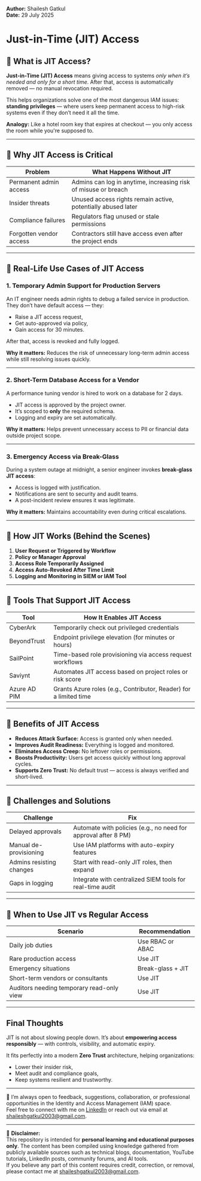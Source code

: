 **Author:** Shailesh Gatkul  
**Date:** 29 July 2025

# Just-in-Time (JIT) Access

## 🔹 What is JIT Access?

**Just-in-Time (JIT) Access** means giving access to systems *only when it’s needed and only for a short time*. After that, access is automatically removed — no manual revocation required.

This helps organizations solve one of the most dangerous IAM issues: **standing privileges** — where users keep permanent access to high-risk systems even if they don’t need it all the time.

**Analogy:** Like a hotel room key that expires at checkout — you only access the room while you're supposed to.

---

## 🔹 Why JIT Access is Critical

| Problem                           | What Happens Without JIT                                          |
|-----------------------------------|-------------------------------------------------------------------|
| Permanent admin access            | Admins can log in anytime, increasing risk of misuse or breach   |
| Insider threats                   | Unused access rights remain active, potentially abused later     |
| Compliance failures               | Regulators flag unused or stale permissions                      |
| Forgotten vendor access           | Contractors still have access even after the project ends        |

---

## 🔹 Real-Life Use Cases of JIT Access

### 1. Temporary Admin Support for Production Servers

An IT engineer needs admin rights to debug a failed service in production. They don’t have default access — they:
- Raise a JIT access request,
- Get auto-approved via policy,
- Gain access for 30 minutes.

After that, access is revoked and fully logged.

 **Why it matters:** Reduces the risk of unnecessary long-term admin access while still resolving issues quickly.

---

### 2. Short-Term Database Access for a Vendor

A performance tuning vendor is hired to work on a database for 2 days.

- JIT access is approved by the project owner.
- It’s scoped to **only** the required schema.
- Logging and expiry are set automatically.

 **Why it matters:** Helps prevent unnecessary access to PII or financial data outside project scope.

---

### 3. Emergency Access via Break-Glass

During a system outage at midnight, a senior engineer invokes **break-glass JIT access**:

- Access is logged with justification.
- Notifications are sent to security and audit teams.
- A post-incident review ensures it was legitimate.

 **Why it matters:** Maintains accountability even during critical escalations.

---

## 🔹 How JIT Works (Behind the Scenes)

1. **User Request or Triggered by Workflow**
2. **Policy or Manager Approval**
3. **Access Role Temporarily Assigned**
4. **Access Auto-Revoked After Time Limit**
5. **Logging and Monitoring in SIEM or IAM Tool**

---

## 🔹 Tools That Support JIT Access

| Tool           | How It Enables JIT Access                                           |
|----------------|---------------------------------------------------------------------|
| CyberArk       | Temporarily check out privileged credentials                        |
| BeyondTrust    | Endpoint privilege elevation (for minutes or hours)                |
| SailPoint      | Time-based role provisioning via access request workflows          |
| Saviynt        | Automates JIT access based on project roles or risk score          |
| Azure AD PIM   | Grants Azure roles (e.g., Contributor, Reader) for a limited time   |

---

## 🔹 Benefits of JIT Access

- **Reduces Attack Surface:** Access is granted only when needed.
- **Improves Audit Readiness:** Everything is logged and monitored.
- **Eliminates Access Creep:** No leftover roles or permissions.
- **Boosts Productivity:** Users get access quickly without long approval cycles.
- **Supports Zero Trust:** No default trust — access is always verified and short-lived.

---

## 🔹 Challenges and Solutions

| Challenge                    | Fix                                                             |
|-----------------------------|------------------------------------------------------------------|
| Delayed approvals            | Automate with policies (e.g., no need for approval after 8 PM)  |
| Manual de-provisioning       | Use IAM platforms with auto-expiry features                     |
| Admins resisting changes     | Start with read-only JIT roles, then expand                     |
| Gaps in logging              | Integrate with centralized SIEM tools for real-time audit       |

---

## 🔹 When to Use JIT vs Regular Access

| Scenario                                  | Recommendation         |
|-------------------------------------------|------------------------|
| Daily job duties                          | Use RBAC or ABAC       |
| Rare production access                    | Use JIT                |
| Emergency situations                      | Break-glass + JIT      |
| Short-term vendors or consultants         | Use JIT                |
| Auditors needing temporary read-only view | Use JIT                |

---

##  Final Thoughts

JIT is not about slowing people down. It’s about **empowering access responsibly** — with controls, visibility, and automatic expiry.

It fits perfectly into a modern **Zero Trust** architecture, helping organizations:
- Lower their insider risk,
- Meet audit and compliance goals,
- Keep systems resilient and trustworthy.

---

💬 I’m always open to feedback, suggestions, collaboration, or professional opportunities in the Identity and Access Management (IAM) space.  
Feel free to connect with me on [LinkedIn](https://www.linkedin.com/in/shailesh-gatkul/) or reach out via email at [shaileshgatkul2003@gmail.com](mailto:shaileshgatkul2003@gmail.com).

---

📌 **Disclaimer:**  
This repository is intended for **personal learning and educational purposes only**. The content has been compiled using knowledge gathered from publicly available sources such as technical blogs, documentation, YouTube tutorials, LinkedIn posts, community forums, and AI tools.  
If you believe any part of this content requires credit, correction, or removal, please contact me at [shaileshgatkul2003@gmail.com](mailto:shaileshgatkul2003@gmail.com).



